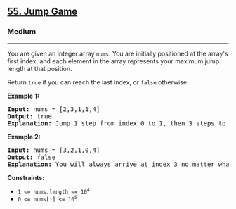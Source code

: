 <h2><a href="https://leetcode.com/problems/jump-game">55. Jump Game</a></h2>
<h3>Medium</h3>
<hr>
<p>You are given an integer array <code>nums</code>. You are initially positioned at the array's first index, and each element in the array represents your maximum jump length at that position.</p>
<p>Return <code>true</code> if you can reach the last index, or <code>false</code> otherwise.</p>

<p><strong>Example 1:</strong></p>
<pre>
<strong>Input:</strong> nums = [2,3,1,1,4]
<strong>Output:</strong> true
<strong>Explanation:</strong> Jump 1 step from index 0 to 1, then 3 steps to the last index.
</pre>

<p><strong>Example 2:</strong></p>
<pre>
<strong>Input:</strong> nums = [3,2,1,0,4]
<strong>Output:</strong> false
<strong>Explanation:</strong> You will always arrive at index 3 no matter what. Its maximum jump length is 0, which makes it impossible to reach the last index.
</pre>

<p><strong>Constraints:</strong></p>
<ul>
<li><code>1 <= nums.length <= 10<sup>4</sup></code></li>
<li><code>0 <= nums[i] <= 10<sup>5</sup></code></li>
</ul>
